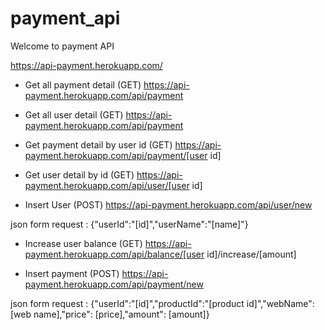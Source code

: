 # payment_api
Welcome to payment API

https://api-payment.herokuapp.com/

- Get all payment detail (GET)  https://api-payment.herokuapp.com/api/payment

- Get all user detail (GET) https://api-payment.herokuapp.com/api/payment

- Get payment detail by user id (GET) https://api-payment.herokuapp.com/api/payment/[user id]

- Get user detail by id (GET) https://api-payment.herokuapp.com/api/user/[user id]

- Insert User (POST)  https://api-payment.herokuapp.com/api/user/new

json form request : {"userId":"[id]","userName":"[name]"}

- Increase user balance (GET) https://api-payment.herokuapp.com/api/balance/[user id]/increase/[amount]

- Insert payment (POST) https://api-payment.herokuapp.com/api/payment/new

json form request : {"userId":"[id]","productId":"[product id]","webName":[web name],"price": [price],"amount": [amount]}
